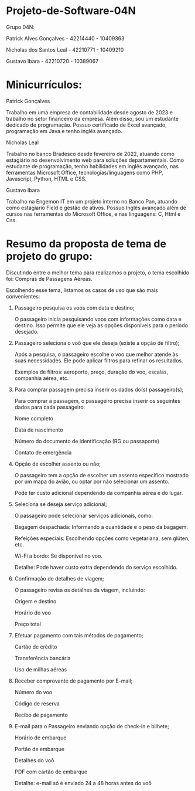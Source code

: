 # Projeto-de-Software-04N

Grupo 04N:

Patrick Alves Gonçalves  - 42214440 - 10409363

Nicholas dos Santos Leal - 42210771 - 10409210

Gustavo Ibara            - 42210720 - 10389067

# Minicurrículos:

Patrick Gonçalves

Trabalho em uma empresa de contabilidade desde agosto de 2023 e trabalho no setor financeiro da empresa. Além disso, sou um estudante dedicado de programação. Possuo certificado de Excel avançado, programação em Java e tenho inglês avançado.

Nicholas Leal

Trabalho no banco Bradesco desde fevereiro de 2022, atuando como estagiário no desenvolvimento web para soluções departamentais. Como estudante de programação, tenho habilidades em inglês avançado, nas ferramentas Microsoft Office, tecnologias/linguagens como PHP, Javascript, Python, HTML e CSS.

Gustavo Ibara

Trabalho na Engemon IT em um projeto interno no Banco Pan, atuando como estágiario Field e gestão de ativos. Possuo Inglês avançado além de cursos nas ferramentas do Microsoft Office, e nas linguagens: C, Html e Css.

# Resumo da proposta de tema de projeto do grupo:

Discutindo entre o melhor tema para realizamos o projeto, o tema escolhido foi: Compras de Passagens Aéreas.

Escolhendo esse tema, listamos os casos de uso que são mais convenientes:

1. Passageiro pesquisa os voos com data e destino;
   
   O passageiro inicia pesquisando voos com informações como data e destino. Isso permite que ele veja as opções disponíveis para o período desejado.


2. Passageiro seleciona o voô que ele deseja (existe a opção de filtro);
   
   Após a pesquisa, o passageiro escolhe o voo que melhor atende às suas necessidades. Ele pode aplicar filtros para refinar os resultados.

   Exemplos de filtros: aeroporto, preço, duração do voo, escalas, companhia aérea, etc.


3. Para comprar passagem precisa inserir os dados do(s) passageiro(s);
   
   Para comprar a passagem, o passageiro precisa inserir os seguintes dados para cada passageiro:

   Nome completo

   Data de nascimento

   Número do documento de identificação (RG ou passaporte)

   Contato de emergência


4. Opção de escolher assento ou não;
   
   O passageiro tem a opção de escolher um assento específico mostrado por um mapa do avião, ou optar por não selecionar um assento.

   Pode ter custo adicional dependendo da companhia aérea e do lugar.


5. Seleciona se deseja serviço adicional;
   
   O passageiro pode selecionar serviços adicionais, como:

   Bagagem despachada: Informando a quantidade e o peso da bagagem.

   Refeições especiais: Escolhendo opções como vegetariana, sem glúten, etc.

   Wi-Fi a bordo: Se disponível no voo.

   Detalhe: Pode haver custo extra dependendo do serviço escolhido.


6. Confirmação de detalhes de viagem;
   
   O passageiro revisa os detalhes da viagem, incluindo:

   Origem e destino

   Horário do voo

   Preço total


7. Efetuar pagamento com tais métodos de pagamento;
   
   Cartão de crédito

   Transferência bancária

   Uso de milhas aéreas


8. Receber comprovante de pagamento por E-mail;

   Número do voo

   Código de reserva

   Recibo de pagamento


9. E-mail para o Passageiro enviando opção de check-in e bilhete;

   Horário de embarque
   
   Portão de embarque

   Detalhes do voô

   PDF com cartão de embarque

   Detalhe: e-mail só é enviado 24 a 48 horas antes do voô
